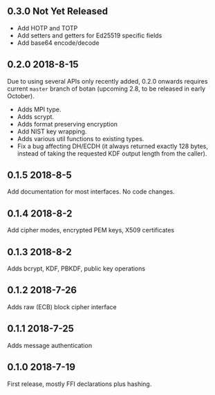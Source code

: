 
## 0.3.0 Not Yet Released

- Add HOTP and TOTP
- Add setters and getters for Ed25519 specific fields
- Add base64 encode/decode

## 0.2.0 2018-8-15

Due to using several APIs only recently added, 0.2.0 onwards requires current
`master` branch of botan (upcoming 2.8, to be released in early October).

- Adds MPI type.
- Adds scrypt.
- Adds format preserving encryption
- Add NIST key wrapping.
- Adds various util functions to existing types.
- Fix a bug affecting DH/ECDH (it always returned exactly 128 bytes,
  instead of taking the requested KDF output length from the caller).

## 0.1.5 2018-8-5

Add documentation for most interfaces. No code changes.

## 0.1.4 2018-8-2

Add cipher modes, encrypted PEM keys, X509 certificates

## 0.1.3 2018-8-2

Adds bcrypt, KDF, PBKDF, public key operations

## 0.1.2 2018-7-26

Adds raw (ECB) block cipher interface

## 0.1.1 2018-7-25

Adds message authentication

## 0.1.0 2018-7-19

First release, mostly FFI declarations plus hashing.
